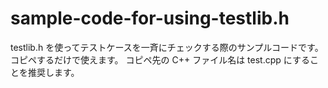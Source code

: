 # sample-code-for-using-testlib.h
testlib.h を使ってテストケースを一斉にチェックする際のサンプルコードです。コピペするだけで使えます。
コピペ先の C++ ファイル名は test.cpp にすることを推奨します。
